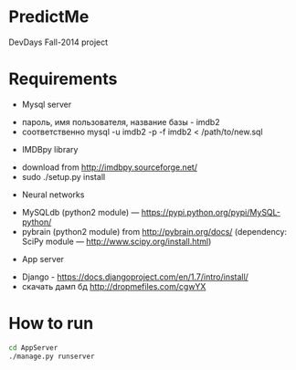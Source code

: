 PredictMe
=========

DevDays Fall-2014 project

Requirements
=========

* Mysql server
 + пароль, имя пользователя, название базы -  imdb2 
 + соответственно mysql -u imdb2 -p -f imdb2 < /path/to/new.sql
* IMDBpy library
 + download from http://imdbpy.sourceforge.net/
 + sudo ./setup.py install
* Neural networks
 + MySQLdb (python2 module) — https://pypi.python.org/pypi/MySQL-python/
 + pybrain (python2 module) from http://pybrain.org/docs/ (dependency: SciPy module — http://www.scipy.org/install.html)
* App server
 + Django - https://docs.djangoproject.com/en/1.7/intro/install/
 + скачать дамп бд http://dropmefiles.com/cgwYX

How to run
=========
```bash
cd AppServer
./manage.py runserver
```

